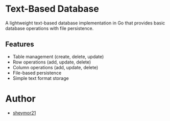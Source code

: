 # Text-Based Database

A lightweight text-based database implementation in Go that provides basic database operations with file persistence.

## Features

- Table management (create, delete, update)
- Row operations (add, update, delete)
- Column operations (add, update, delete)
- File-based persistence
- Simple text format storage
# Author

- [sheymor21](https://github.com/sheymor21)